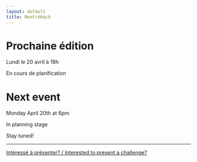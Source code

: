 ```yaml
---
layout: default
title: MontréHack
---
```


# Prochaine édition

Lundi le 20 avril à 18h

En cours de planification

# Next event

Monday April 20th at 6pm

In planning stage

Stay tuned!

<hr/>

[Intéressé à présenter? / Interested to present a challenge?](https://github.com/montrehack/montrehack.github.com/wiki/Present-at-Montrehack)
